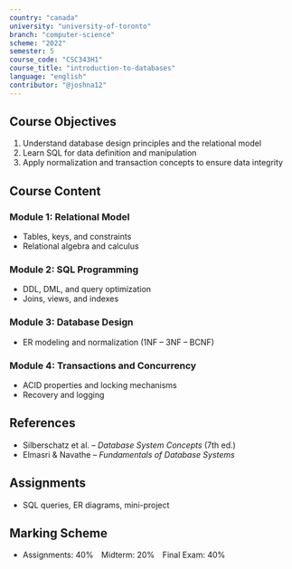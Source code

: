 ```yaml
---
country: "canada"
university: "university-of-toronto"
branch: "computer-science"
scheme: "2022"
semester: 5
course_code: "CSC343H1"
course_title: "introduction-to-databases"
language: "english"
contributor: "@joshna12"
---
```


## Course Objectives

1. Understand database design principles and the relational model
2. Learn SQL for data definition and manipulation
3. Apply normalization and transaction concepts to ensure data integrity

## Course Content

### Module 1: Relational Model

- Tables, keys, and constraints
- Relational algebra and calculus

### Module 2: SQL Programming

- DDL, DML, and query optimization
- Joins, views, and indexes

### Module 3: Database Design

- ER modeling and normalization (1NF – 3NF – BCNF)

### Module 4: Transactions and Concurrency

- ACID properties and locking mechanisms
- Recovery and logging

## References

- Silberschatz et al. – _Database System Concepts_ (7th ed.)
- Elmasri & Navathe – _Fundamentals of Database Systems_

## Assignments

- SQL queries, ER diagrams, mini-project

## Marking Scheme

- Assignments: 40% Midterm: 20% Final Exam: 40%

